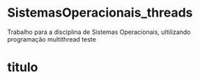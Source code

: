 # SistemasOperacionais_threads
Trabalho para a disciplina de Sistemas Operacionais, ultilizando programação multithread
teste
# titulo 
